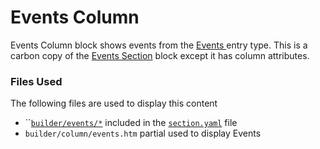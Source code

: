 # Events Column

Events Column block shows events from the [Events ](../../../events.md)entry type. This is a carbon copy of the [Events Section](../events-section.md) block except it has column attributes.

### Files Used

The following files are used to display this content

* ``[`builder/events/*`](https://github.com/artistro08/tailor-starter/tree/main/seeds/blueprints/content/mixins/builder/events.) included in the [`section.yaml`](https://github.com/artistro08/tailor-starter/blob/main/seeds/blueprints/content/mixins/builder/section/section.yaml) file
* `builder/column/events.htm` partial used to display Events
